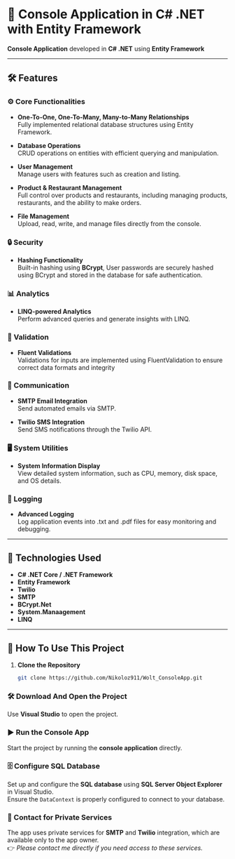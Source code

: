 # 🚀 Console Application in C# .NET with Entity Framework

**Console Application** developed in **C# .NET** using **Entity Framework**

---

## 🛠️ Features

### ⚙️ Core Functionalities
- **One-To-One, One-To-Many, Many-to-Many Relationships**  
  Fully implemented relational database structures using Entity Framework.
  
- **Database Operations**  
  CRUD operations on entities with efficient querying and manipulation.

- **User Management**  
  Manage users with features such as creation and listing.

- **Product & Restaurant Management**  
  Full control over products and restaurants, including managing products, restaurants, and the ability to make orders.

- **File Management**  
  Upload, read, write, and manage files directly from the console.

### 🔒 Security
- **Hashing Functionality**  
  Built-in hashing using **BCrypt**, User passwords are securely hashed using BCrypt and stored in the database for safe authentication.

### 📊 Analytics
- **LINQ-powered Analytics**  
  Perform advanced queries and generate insights with LINQ.

### 📝 Validation
- **Fluent Validations**  
  Validations for inputs are implemented using FluentValidation to ensure correct data formats and integrity
  
### 📨 Communication
- **SMTP Email Integration**  
  Send automated emails via SMTP.

- **Twilio SMS Integration**  
  Send SMS notifications through the Twilio API.

### 🖥️ System Utilities
- **System Information Display**  
  View detailed system information, such as CPU, memory, disk space, and OS details.

### 📝 Logging
- **Advanced Logging**  
  Log application events into .txt and .pdf files for easy monitoring and debugging.

---

## 🔧 Technologies Used

- **C# .NET Core / .NET Framework**
- **Entity Framework**
- **Twilio**
- **SMTP**
- **BCrypt.Net**
- **System.Manaagement**
- **LINQ**

---

## 📖 How To Use This Project

1. **Clone the Repository**
   ```bash
   git clone https://github.com/Nikoloz911/Wolt_ConsoleApp.git


### 🛠️ Download And Open the Project
Use **Visual Studio** to open the project.

### ▶️ Run the Console App
Start the project by running the **console application** directly.

### 🗄️ Configure SQL Database
Set up and configure the **SQL database** using **SQL Server Object Explorer** in Visual Studio.  
Ensure the `DataContext` is properly configured to connect to your database.

### 🔐 Contact for Private Services
The app uses private services for **SMTP** and **Twilio** integration, which are available only to the app owner.  
👉 *Please contact me directly if you need access to these services.*


